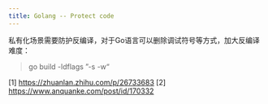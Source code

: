 ```yaml
---
title: Golang -- Protect code
---
```


私有化场景需要防护反编译，对于Go语言可以删除调试符号等方式，加大反编译难度：

> go build -ldflags ”-s -w“ <package>


[1] https://zhuanlan.zhihu.com/p/26733683
[2] https://www.anquanke.com/post/id/170332
